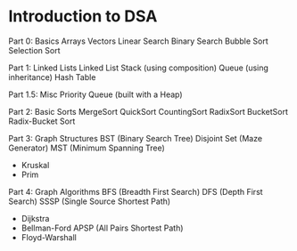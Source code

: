 # Introduction to DSA
Part 0: Basics
  Arrays
  Vectors
  Linear Search
  Binary Search
  Bubble Sort
  Selection Sort

Part 1: Linked Lists
  Linked List
  Stack (using composition)
  Queue (using inheritance)
  Hash Table

Part 1.5: Misc
  Priority Queue (built with a Heap)

Part 2: Basic Sorts
  MergeSort
  QuickSort
  CountingSort
  RadixSort
  BucketSort
  Radix-Bucket Sort

Part 3: Graph Structures
  BST (Binary Search Tree)
  Disjoint Set (Maze Generator)
  MST (Minimum Spanning Tree)
  - Kruskal
  - Prim

Part 4: Graph Algorithms
  BFS (Breadth First Search)
  DFS (Depth First Search)
  SSSP (Single Source Shortest Path)
  - Dijkstra
  - Bellman-Ford
  APSP (All Pairs Shortest Path)
  - Floyd-Warshall

